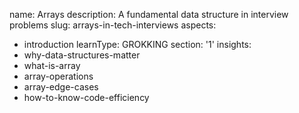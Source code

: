 name: Arrays
description: A fundamental data structure in interview problems
slug: arrays-in-tech-interviews
aspects:
  - introduction
learnType: GROKKING
section: '1'
insights:
  - why-data-structures-matter
  - what-is-array
  - array-operations
  - array-edge-cases
  - how-to-know-code-efficiency